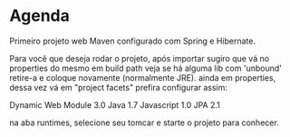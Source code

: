 Agenda
======

Primeiro projeto web Maven configurado com Spring e Hibernate.

Para você que deseja rodar o projeto, após importar sugiro que vá no properties do mesmo
em build path  veja se há alguma lib com 'unbound' retire-a e coloque novamente (normalmente JRE).
ainda em properties, dessa vez vá em "project facets" prefira configurar assim:

Dynamic Web Module            3.0
Java                          1.7
Javascript                    1.0
JPA                           2.1

na aba runtimes, selecione seu tomcar e starte o projeto para conhecer.
